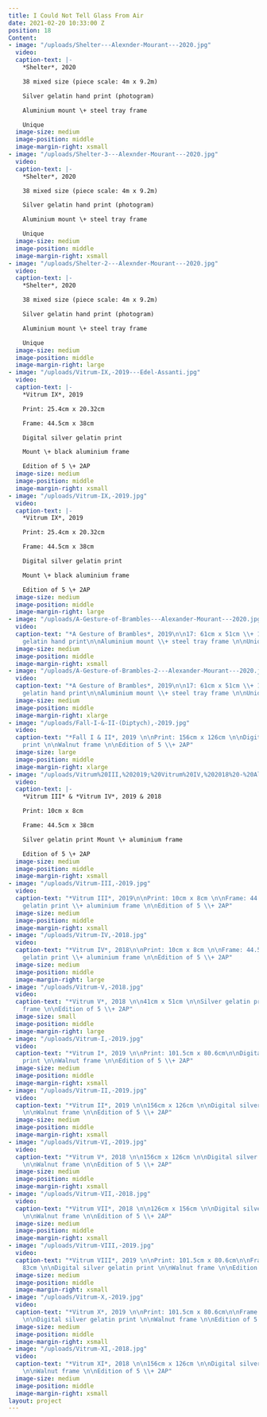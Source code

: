 ```yaml
---
title: I Could Not Tell Glass From Air
date: 2021-02-20 10:33:00 Z
position: 18
Content:
- image: "/uploads/Shelter---Alexnder-Mourant---2020.jpg"
  video: 
  caption-text: |-
    *Shelter*, 2020

    38 mixed size (piece scale: 4m x 9.2m)

    Silver gelatin hand print (photogram)

    Aluminium mount \+ steel tray frame

    Unique
  image-size: medium
  image-position: middle
  image-margin-right: xsmall
- image: "/uploads/Shelter-3---Alexnder-Mourant---2020.jpg"
  video: 
  caption-text: |-
    *Shelter*, 2020

    38 mixed size (piece scale: 4m x 9.2m)

    Silver gelatin hand print (photogram)

    Aluminium mount \+ steel tray frame

    Unique
  image-size: medium
  image-position: middle
  image-margin-right: xsmall
- image: "/uploads/Shelter-2---Alexnder-Mourant---2020.jpg"
  video: 
  caption-text: |-
    *Shelter*, 2020

    38 mixed size (piece scale: 4m x 9.2m)

    Silver gelatin hand print (photogram)

    Aluminium mount \+ steel tray frame

    Unique
  image-size: medium
  image-position: middle
  image-margin-right: large
- image: "/uploads/Vitrum-IX,-2019---Edel-Assanti.jpg"
  video: 
  caption-text: |-
    *Vitrum IX*, 2019

    Print: 25.4cm x 20.32cm

    Frame: 44.5cm x 38cm

    Digital silver gelatin print

    Mount \+ black aluminium frame

    Edition of 5 \+ 2AP
  image-size: medium
  image-position: middle
  image-margin-right: xsmall
- image: "/uploads/Vitrum-IX,-2019.jpg"
  video: 
  caption-text: |-
    *Vitrum IX*, 2019

    Print: 25.4cm x 20.32cm

    Frame: 44.5cm x 38cm

    Digital silver gelatin print

    Mount \+ black aluminium frame

    Edition of 5 \+ 2AP
  image-size: medium
  image-position: middle
  image-margin-right: large
- image: "/uploads/A-Gesture-of-Brambles---Alexander-Mourant---2020.jpg"
  video: 
  caption-text: "*A Gesture of Brambles*, 2019\n\n17: 61cm x 51cm \\+ 1: 56cm x 51cm\n\nSilver
    gelatin hand print\n\nAluminium mount \\+ steel tray frame \n\nUnique"
  image-size: medium
  image-position: middle
  image-margin-right: xsmall
- image: "/uploads/A-Gesture-of-Brambles-2---Alexander-Mourant---2020.jpg"
  video: 
  caption-text: "*A Gesture of Brambles*, 2019\n\n17: 61cm x 51cm \\+ 1: 56cm x 51cm\n\nSilver
    gelatin hand print\n\nAluminium mount \\+ steel tray frame \n\nUnique"
  image-size: medium
  image-position: middle
  image-margin-right: xlarge
- image: "/uploads/Fall-I-&-II-(Diptych),-2019.jpg"
  video: 
  caption-text: "*Fall I & II*, 2019 \n\nPrint: 156cm x 126cm \n\nDigital silver gelatin
    print \n\nWalnut frame \n\nEdition of 5 \\+ 2AP"
  image-size: large
  image-position: middle
  image-margin-right: xlarge
- image: "/uploads/Vitrum%20III,%202019;%20Vitrum%20IV,%202018%20-%20Alexander%20Mourant%20-%202020.jpg"
  video: 
  caption-text: |-
    *Vitrum III* & *Vitrum IV*, 2019 & 2018

    Print: 10cm x 8cm

    Frame: 44.5cm x 38cm

    Silver gelatin print Mount \+ aluminium frame

    Edition of 5 \+ 2AP
  image-size: medium
  image-position: middle
  image-margin-right: xsmall
- image: "/uploads/Vitrum-III,-2019.jpg"
  video: 
  caption-text: "*Vitrum III*, 2019\n\nPrint: 10cm x 8cm \n\nFrame: 44.5cm x 38cm\n\nSilver
    gelatin print \\+ aluminium frame \n\nEdition of 5 \\+ 2AP"
  image-size: medium
  image-position: middle
  image-margin-right: xsmall
- image: "/uploads/Vitrum-IV,-2018.jpg"
  video: 
  caption-text: "*Vitrum IV*, 2018\n\nPrint: 10cm x 8cm \n\nFrame: 44.5cm x 38cm\n\nSilver
    gelatin print \\+ aluminium frame \n\nEdition of 5 \\+ 2AP"
  image-size: medium
  image-position: middle
  image-margin-right: large
- image: "/uploads/Vitrum-V,-2018.jpg"
  video: 
  caption-text: "*Vitrum V*, 2018 \n\n41cm x 51cm \n\nSilver gelatin print \n\nWalnut
    frame \n\nEdition of 5 \\+ 2AP"
  image-size: small
  image-position: middle
  image-margin-right: large
- image: "/uploads/Vitrum-I,-2019.jpg"
  video: 
  caption-text: "*Vitrum I*, 2019 \n\nPrint: 101.5cm x 80.6cm\n\nDigital silver gelatin
    print \n\nWalnut frame \n\nEdition of 5 \\+ 2AP"
  image-size: medium
  image-position: middle
  image-margin-right: xsmall
- image: "/uploads/Vitrum-II,-2019.jpg"
  video: 
  caption-text: "*Vitrum II*, 2019 \n\n156cm x 126cm \n\nDigital silver gelatin print
    \n\nWalnut frame \n\nEdition of 5 \\+ 2AP"
  image-size: medium
  image-position: middle
  image-margin-right: xsmall
- image: "/uploads/Vitrum-VI,-2019.jpg"
  video: 
  caption-text: "*Vitrum V*, 2018 \n\n156cm x 126cm \n\nDigital silver gelatin print
    \n\nWalnut frame \n\nEdition of 5 \\+ 2AP"
  image-size: medium
  image-position: middle
  image-margin-right: xsmall
- image: "/uploads/Vitrum-VII,-2018.jpg"
  video: 
  caption-text: "*Vitrum VII*, 2018 \n\n126cm x 156cm \n\nDigital silver gelatin print
    \n\nWalnut frame \n\nEdition of 5 \\+ 2AP"
  image-size: medium
  image-position: middle
  image-margin-right: xsmall
- image: "/uploads/Vitrum-VIII,-2019.jpg"
  video: 
  caption-text: "*Vitrum VIII*, 2019 \n\nPrint: 101.5cm x 80.6cm\n\nFrame: 103cm x
    83cm \n\nDigital silver gelatin print \n\nWalnut frame \n\nEdition of 5 \\+ 2AP"
  image-size: medium
  image-position: middle
  image-margin-right: xsmall
- image: "/uploads/Vitrum-X,-2019.jpg"
  video: 
  caption-text: "*Vitrum X*, 2019 \n\nPrint: 101.5cm x 80.6cm\n\nFrame: 103cm x 83cm
    \n\nDigital silver gelatin print \n\nWalnut frame \n\nEdition of 5 \\+ 2AP"
  image-size: medium
  image-position: middle
  image-margin-right: xsmall
- image: "/uploads/Vitrum-XI,-2018.jpg"
  video: 
  caption-text: "*Vitrum XI*, 2018 \n\n156cm x 126cm \n\nDigital silver gelatin print
    \n\nWalnut frame \n\nEdition of 5 \\+ 2AP"
  image-size: medium
  image-position: middle
  image-margin-right: xsmall
layout: project
---
```


